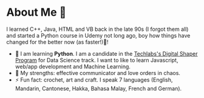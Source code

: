 # About Me 👋
I learned C++, Java, HTML and VB back in the late 90s (I forgot them all) and started a Python course in Udemy not long ago, boy how things have changed for the better now (as faster!)🤯! 

- 🌱 I am learning **Python**. I am a candidate in the [Techlabs's Digital Shaper Program](https://www.techlabs.org/) for Data Science track.  I want to like to learn Javascript, web/app development and Machine Learning. 
- 💪 My strengths: effective communicator and love orders in chaos. 
- ⚡ Fun fact: crochet, art and craft. I speak 7 languages (English, Mandarin, Cantonese, Hakka, Bahasa Malay, French and German).

<!--
**slimrivermoi/slimrivermoi** is a ✨ _special_ ✨ repository because its `README.md` (this file) appears on your GitHub profile.

Here are some ideas to get you started:

- 🔭 I’m currently working on ...
- 🌱 I’m currently learning ...
- 👯 I’m looking to collaborate on ...
- 🤔 I’m looking for help with ...
- 💬 Ask me about ...
- 📫 How to reach me: ...
- 😄 Pronouns: ...
- ⚡ Fun fact: ...
-->
